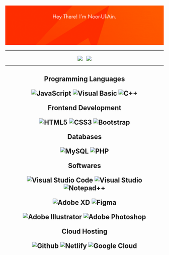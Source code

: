 [![](readme.gif)](readme.gif)

<hr>


  <p align="center">
<img width='49%' align="center"src="https://github-readme-stats.vercel.app/api?username=noorulaiin&count_private=true&show_icons=true&custom_title=Noor's%20GitHub%20Stats&hide=issues&title_color=E34F26&icon_color=5A5A5A&bg_color=ffffff00&text_color=E34F26&hide_border=true" />
</a>
<span>&nbsp;</span>
<img width='35%' align="center"src="https://github-readme-stats.vercel.app/api/top-langs/?username=noorulaiin&layout=compact&bg_color=ffffff00&title_color=E34F26&text_color=5A5A5A&theme=swift&border_color=00000000&exclude_repo=kernel_xiaomi_odin,subconverter-meta" />
</a>
</p>
<hr>

<h2 align="center">
  
  Programming Languages

  ![JavaScript](https://img.shields.io/badge/-JavaScript-E34F26?style=flat-square&logo=JavaScript&logoColor=white)
  ![Visual Basic](https://img.shields.io/badge/-Visual%20Basic-E34F26?style=flat-square&logo=VisualBasic&logoColor=white)
  ![C++](https://img.shields.io/badge/-C++-E34F26?style=flat-square&logo=c%2b%2b&logoColor=white)

Frontend Development

![HTML5](https://img.shields.io/badge/-HTML%205-E34F26?style=flat-square&logo=html5&logoColor=white)
![CSS3](https://img.shields.io/badge/-CSS%203-E34F26?style=flat-square&logo=css3)
![Bootstrap](https://img.shields.io/badge/-Bootstrap-E34F26?style=flat-square&logo=bootstrap&logoColor=white)

Databases

![MySQL](https://img.shields.io/badge/-My%20SQL-E34F26?style=flat-square&logo=mysql&logoColor=white)
![PHP](https://img.shields.io/badge/-PHP-E34F26?style=flat-square&logo=php&logoColor=white)

Softwares

![Visual Studio Code](https://img.shields.io/badge/-Visual%20Studio%20Code-E34F26?style=flat-square&logo=visualstudiocode&logoColor=white)
![Visual Studio](https://img.shields.io/badge/-Visual%20Studio-E34F26?style=flat-square&logo=visualstudio&logoColor=white)
![Notepad++](https://img.shields.io/badge/-Notepad+-E34F26?style=flat-square&logo=notepadplusplus&logoColor=white)

![Adobe XD](https://img.shields.io/badge/-Adobe%20XD-E34F26?style=flat-square&logo=adobexd&logoColor=white)
![Figma](https://img.shields.io/badge/-Figma-E34F26?style=flat-square&logo=figma&logoColor=white)
<!--![Webflow](https://img.shields.io/badge/-Webflow-E34F26?style=flat-square&logo=webflow&logoColor=white)-->

![Adobe Illustrator](https://img.shields.io/badge/-Adobe%20Illustrator-E34F26?style=flat-square&logo=adobeillustrator&logoColor=white)
![Adobe Photoshop](https://img.shields.io/badge/-Adobe%20Photoshop-E34F26?style=flat-square&logo=adobephotoshop&logoColor=white)

Cloud Hosting

![Github](https://img.shields.io/badge/Github-E34F26?style=flat-square&logo=github&logoColor=white)
![Netlify](https://img.shields.io/badge/Netlify-E34F26?style=flat-square&logo=netlify&logoColor=white)
![Google Cloud](https://img.shields.io/badge/Google_Cloud-E34F26?style=flat-square&logo=google-cloud&logoColor=white)

</h2>
